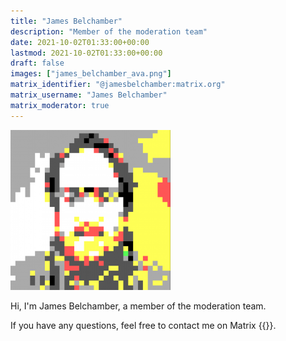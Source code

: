 ```yaml
---
title: "James Belchamber"
description: "Member of the moderation team"
date: 2021-10-02T01:33:00+00:00
lastmod: 2021-10-02T01:33:00+00:00
draft: false
images: ["james_belchamber_ava.png"]
matrix_identifier: "@jamesbelchamber:matrix.org"
matrix_username: "James Belchamber"
matrix_moderator: true
---
```


<img src="james_belchamber_ava.png" alt="James Belchamber Avatar" width="256"/>

Hi, I'm James Belchamber, a member of the moderation team.

If you have any questions, feel free to contact me on Matrix
{{<matrix identifier="@jamesbelchamber:matrix.org">}}.
